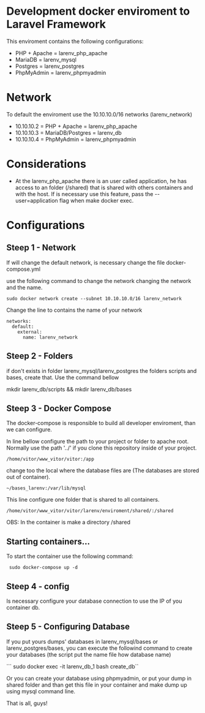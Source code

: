 # Development docker enviroment to Laravel Framework

This enviroment contains the following configurations:

* PHP + Apache  = larenv_php_apache
* MariaDB 	    = larenv_mysql
* Postgres 	    = larenv_postgres
* PhpMyAdmin    = larenv_phpmyadmin

# Network

To default the enviroment use the 10.10.10.0/16 networks (larenv_network)

* 10.10.10.2 = PHP + Apache     = larenv_php_apache
* 10.10.10.3 = MariaDB/Postgres = larenv_db
* 10.10.10.4 = PhpMyAdmin       = larenv_phpmyadmin

# Considerations

* At the larenv_php_apache there is an user called application, he has access to an folder (/shared)
that is shared with others containers and with the host. If is necessary use this feature, pass the --user=application
flag when make docker exec.

# Configurations

<h2>Steep 1 - Network</h2>

If will change the default network, is necessary change the file docker-compose.yml

use the following command to change the network changing the network and the name.

```sudo docker network create --subnet 10.10.10.0/16 larenv_network ```

Change the line to contains the name of your network

```
networks:
  default:
    external:
      name: larenv_network
```

<h2>Steep 2 - Folders</h2>

if don't exists in folder larenv_mysql/larenv_postgres the folders scripts and bases, create that. Use the command bellow

mkdir larenv_db/scripts && mkdir larenv_db/bases

<h2>Steep 3 - Docker Compose</h2>

The docker-compose is responsible to build all developer enviroment, than we can configure.

In line bellow configure the path to your project or folder to apache root. Normally use the path '../' if you clone this
repository inside of your project.

``` /home/vitor/www_vitor/vitor:/app ```

change too the local where the database files are (The databases are stored out of container).

``` ~/bases_larenv:/var/lib/mysql ```

This line configure one folder that is shared to all containers.

``` /home/vitor/www_vitor/vitor/larenv/enviroment/shared/:/shared ```

OBS: In the container is make a directory /shared

<h2>Starting containers...</h2>

To start the container use the following command:

``` sudo docker-compose up -d```

<h2>Steep 4 - config </h2>

Is necessary configure your database connection to use the IP of you container db.

<h2>Steep 5 - Configuring Database</h2>

If you put yours dumps' databases in larenv_mysql/bases or larenv_postgres/bases, you can execute the followind command
to create your databases (the script put the name file how database name)

``` sudo docker exec -it larenv_db_1 bash create_db``

Or you can create your database using phpmyadmin, or put your dump in shared folder and than
get this file in your container and make dump up using mysql command line.

That is all, guys!
